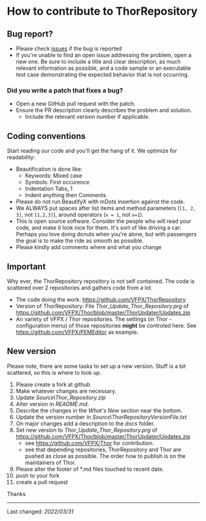 # How to contribute to ThorRepository
## Bug report?
- Please check  [issues](https://github.com/VFPX/ThorRepository/issues) if the bug is reported
- If you're unable to find an open issue addressing the problem, open a new one. Be sure to include a title and clear description, as much relevant information as possible, and a code sample or an executable test case demonstrating the expected behavior that is not occurring.
### Did you write a patch that fixes a bug?
- Open a new GitHub pull request with the patch.
- Ensure the PR description clearly describes the problem and solution.
  - Include the relevant version number if applicable.

## Coding conventions

Start reading our code and you'll get the hang of it. We optimize for readability:

- Beautification is done like:
  - Keywords: Mixed case 
  - Symbols: First occurence
  - Indentation Tabs, 1
  - Indent anything then Comments
- Please do not run BeautifyX with mDots insertion against the code. 
- We ALWAYS put spaces after list items and method parameters (`[1, 2, 3]`, not `[1,2,3]`), around operators (`x = 1`, not `x=1`).
- This is open source software. Consider the people who will read your code, and make it look nice for them. It's sort of like driving a car: Perhaps you love doing donuts when you're alone, but with passengers the goal is to make the ride as smooth as possible.
- Please kindly add comments where and what you change

## Important
Why ever, the ThorRepository repository is not self contained. The code is scattered over 2 repositories and gathers code from a lot.
- The code doing the work: https://github.com/VFPX/ThorRepository
- Version of ThorRepository: File _Thor_Update_Thor_Repository.prg_ of https://github.com/VFPX/Thor/blob/master/ThorUpdater/Updates.zip
- An variety of VFPX / Thor repositories. The settings (in Thor - configuration menu) of those repositories **might** be controled here. See https://github.com/VFPX/PEMEditor as example.

## New version
Please note, there are some tasks to set up a new version.
Stuff is a bit scattered, so this is where to look up.
1. Please create a fork at github
1. Make whatever changes are necessary.
3. Update _Source\Thor_Repository.zip_
3. Alter version in _README.md_.
4. Describe the changes in the _What's New_ section near the bottom.
3. Update the version number in _Source\ThorRepositoryVersionFile.txt_
4. On major changes add a description to the _docs_ folder.
5. Set new version to _Thor_Update_Thor_Repository.prg_ of https://github.com/VFPX/Thor/blob/master/ThorUpdater/Updates.zip
   - see https://github.com/VFPX/Thor for contribution.
   - see that depending repositories, ThorRepository and Thor are pushed as close as possible. The order how to publish is on the maintainers of Thor.
6. Please alter the footer of \*.md files touched to recent date.
9. push to your fork
0. create a pull request

Thanks

----
Last changed: _2022/03/31_